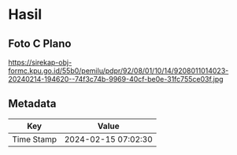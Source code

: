 # Hasil

## Foto C Plano

https://sirekap-obj-formc.kpu.go.id/55b0/pemilu/pdpr/92/08/01/10/14/9208011014023-20240214-194620--74f3c74b-9969-40cf-be0e-31fc755ce03f.jpg


## Metadata

| Key        | Value               |
| ---------- | ------------------- |
| Time Stamp | 2024-02-15 07:02:30 |



